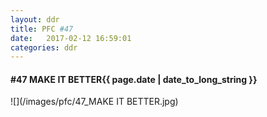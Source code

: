 ```yaml
---
layout: ddr
title: PFC #47
date:   2017-02-12 16:59:01
categories: ddr
---
```

#### **#47** MAKE IT BETTER<span class="pull-right">{{ page.date | date_to_long_string }}</span>
![](/images/pfc/47_MAKE IT BETTER.jpg)
